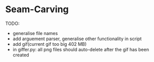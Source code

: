 # Seam-Carving

TODO:
- generalise file names
- add arguement parser, generalise other functionality in script
- add gif(current gif too big 402 MB)
- in giffer.py: all png files should auto-delete after the gif has been created
